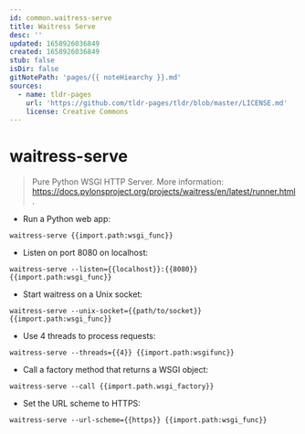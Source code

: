 ```yaml
---
id: common.waitress-serve
title: Waitress Serve
desc: ''
updated: 1658926036849
created: 1658926036849
stub: false
isDir: false
gitNotePath: 'pages/{{ noteHiearchy }}.md'
sources:
  - name: tldr-pages
    url: 'https://github.com/tldr-pages/tldr/blob/master/LICENSE.md'
    license: Creative Commons
---
```

# waitress-serve

> Pure Python WSGI HTTP Server.
> More information: <https://docs.pylonsproject.org/projects/waitress/en/latest/runner.html>.

- Run a Python web app:

`waitress-serve {{import.path:wsgi_func}}`

- Listen on port 8080 on localhost:

`waitress-serve --listen={{localhost}}:{{8080}} {{import.path:wsgi_func}}`

- Start waitress on a Unix socket:

`waitress-serve --unix-socket={{path/to/socket}} {{import.path:wsgi_func}}`

- Use 4 threads to process requests:

`waitress-serve --threads={{4}} {{import.path:wsgifunc}}`

- Call a factory method that returns a WSGI object:

`waitress-serve --call {{import.path.wsgi_factory}}`

- Set the URL scheme to HTTPS&#x3A;

`waitress-serve --url-scheme={{https}} {{import.path:wsgi_func}}`

